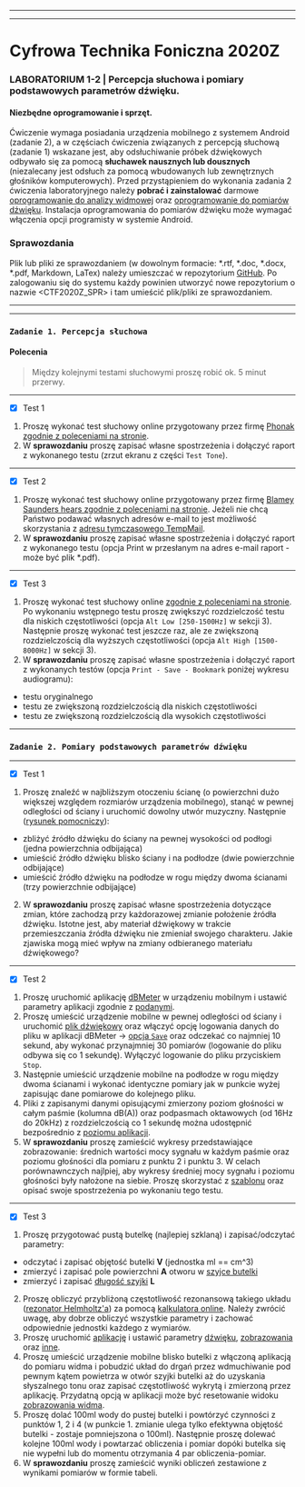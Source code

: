 ***
***

# Cyfrowa Technika Foniczna 2020Z

### **LABORATORIUM 1-2** | Percepcja słuchowa i pomiary podstawowych parametrów dźwięku.

#### Niezbędne oprogramowanie i sprzęt.
Ćwiczenie wymaga posiadania urządzenia mobilnego z systemem Android (zadanie 2), a w częściach ćwiczenia związanych z percepcją słuchową (zadanie 1) wskazane jest, aby odsłuchiwanie próbek dźwiękowych odbywało się za pomocą **słuchawek nausznych lub dousznych** (niezalecany jest odsłuch za pomocą wbudowanych lub zewnętrznych głośników komputerowych). Przed przystąpieniem do wykonania zadania 2 ćwiczenia laboratoryjnego należy **pobrać i zainstalować** darmowe [oprogramowanie do analizy widmowej](https://play.google.com/store/apps/details?id=org.intoorbit.spectrum) oraz [oprogramowanie do pomiarów dźwięku](https://github.com/MarcinEL/WIT-LAB1/tree/main/installs). Instalacja oprogramowania do pomiarów dźwięku może wymagać włączenia opcji programisty w systemie Android.

### Sprawozdania

Plik lub pliki ze sprawozdaniem (w dowolnym formacie: *.rtf, *.doc, *.docx, *.pdf, Markdown, LaTex) należy umieszczać w repozytorium [GitHub](https://github.com/). Po zalogowaniu się do systemu każdy powinien utworzyć nowe repozytorium o nazwie <CTF2020Z_SPR> i tam umieścić plik/pliki ze sprawozdaniem.

***
***

### `Zadanie 1. Percepcja słuchowa`

#### Polecenia

>Między kolejnymi testami słuchowymi proszę robić ok. 5 minut przerwy.
***
- [x] Test 1

1. Proszę wykonać test słuchowy online przygotowany przez firmę [Phonak zgodnie z poleceniami na stronie](https://hearing-screener.beyondhearing.org/phonak/lMePtS/welcome).
2. W **sprawozdaniu** proszę zapisać własne spostrzeżenia i dołączyć raport z wykonanego testu (zrzut ekranu z części `Test Tone`).
***
- [x] Test 2

1. Proszę wykonać test słuchowy online przygotowany przez firmę [Blamey Saunders hears zgodnie z poleceniami na stronie](https://blameysaunders.com.au/discover/test-your-hearing/). Jeżeli nie chcą Państwo podawać własnych adresów e-mail to jest możliwość skorzystania z [adresu tymczasowego TempMail](https://temp-mail.org/en/).
2. W **sprawozdaniu** proszę zapisać własne spostrzeżenia i dołączyć raport z wykonanego testu (opcja Print w przesłanym na adres e-mail raport - może być plik *.pdf).
***
- [x] Test 3

1. Proszę wykonać test słuchowy online [zgodnie z poleceniami na stronie](https://hearingtest.online/). Po wykonaniu wstępnego testu proszę zwiększyć rozdzielczość testu dla niskich częstotliwości (opcja `Alt Low [250-1500Hz]` w sekcji 3). Następnie proszę wykonać test jeszcze raz, ale ze zwiększoną rozdzielczością dla wyższych częstotliwości (opcja `Alt High [1500-8000Hz]` w sekcji 3).
2. W **sprawozdaniu** proszę zapisać własne spostrzeżenia i dołączyć raport z wykonanych testów (opcja `Print - Save - Bookmark` poniżej wykresu audiogramu):
  - testu oryginalnego
  - testu ze zwiększoną rozdzielczością dla niskich częstotliwości
  - testu ze zwiększoną rozdzielczością dla wysokich częstotliwości
***
### `Zadanie 2. Pomiary podstawowych parametrów dźwięku`
***
- [x] Test 1

1. Proszę znaleźć w najbliższym otoczeniu ścianę (o powierzchni dużo większej względem rozmiarów urządzenia mobilnego), stanąć w pewnej odległości od ściany i uruchomić dowolny utwór muzyczny. Następnie ([rysunek pomocniczy](https://github.com/MarcinEL/WIT-LAB1/blob/main/images/Zad2_img1.png)):
  - zbliżyć źródło dźwięku do ściany na pewnej wysokości od podłogi (jedna powierzchnia odbijająca)
  - umieścić źródło dźwięku blisko ściany i na podłodze (dwie powierzchnie odbijające)
  - umieścić źródło dźwięku na podłodze w rogu między dwoma ścianami (trzy powierzchnie odbijające)
2. W **sprawozdaniu** proszę zapisać własne spostrzeżenia dotyczące zmian, które zachodzą przy każdorazowej zmianie położenie źródła dźwięku. Istotne jest, aby materiał dźwiękowy w trakcie przemieszczania źródła dźwięku nie zmieniał swojego charakteru. Jakie zjawiska mogą mieć wpływ na zmiany odbieranego materiału dźwiękowego?
***
- [x] Test 2

1. Proszę uruchomić aplikację [dBMeter](https://github.com/MarcinEL/WIT-LAB1#niezb%C4%99dne-oprogramowanie-i-sprz%C4%99t) w urządzeniu mobilnym i ustawić parametry aplikacji zgodnie z [podanymi](https://github.com/MarcinEL/WIT-LAB1/blob/main/images/Zad2_img2.jpg).
2. Proszę umieścić urządzenie mobilne w pewnej odległości od ściany i uruchomić [plik dźwiękowy](https://github.com/MarcinEL/WIT-LAB1/blob/main/samples/rain_noise.wav) oraz włączyć opcję logowania danych do pliku w aplikacji dBMeter -> [opcja `Save`](https://github.com/MarcinEL/WIT-LAB1/blob/main/images/Zad2_img3.jpg) oraz odczekać co najmniej 10 sekund, aby wykonać przynajmniej 30 pomiarów (logowanie do pliku odbywa się co 1 sekundę). Wyłączyć logowanie do pliku przyciskiem `Stop`.
3. Następnie umieścić urządzenie mobilne na podłodze w rogu między dwoma ścianami i wykonać identyczne pomiary jak w punkcie wyżej zapisując dane pomiarowe do kolejnego pliku.
4. Pliki z zapisanymi danymi opisującymi zmierzony poziom głośności w całym paśmie (kolumna dB(A)) oraz podpasmach oktawowych (od 16Hz do 20kHz) z rozdzielczością co 1 sekundę można udostępnić bezpośrednio z [poziomu aplikacji](https://github.com/MarcinEL/WIT-LAB1/blob/main/images/Zad2_img4.jpg).
5. W **sprawozdaniu** proszę zamieścić wykresy przedstawiające zobrazowanie: średnich wartości mocy sygnału w każdym paśmie oraz poziomu głośności dla pomiaru z punktu 2 i punktu 3. W celach porównawnczych najlpiej, aby wykresy średniej mocy sygnału i poziomu głośności były nałożone na siebie. Proszę skorzystać z [szablonu](https://github.com/MarcinEL/WIT-LAB1/blob/main/dBMeter_visualize.py) oraz opisać swoje spostrzeżenia po wykonaniu tego testu.

***
- [x] Test 3

1. Proszę przygotować pustą butelkę (najlepiej szklaną) i zapisać/odczytać parametry:
  - odczytać i zapisać objętość butelki **V** (jednostka ml == cm^3)
  - zmierzyć i zapisać pole powierzchni **A** otworu w [szyjce butelki](https://github.com/MarcinEL/WIT-LAB1/blob/main/images/Zad2_img10.jpg)
  - zmierzyć i zapisać [długość szyjki](https://github.com/MarcinEL/WIT-LAB1/blob/main/images/Zad2_img9.jpg) **L**
2. Proszę obliczyć przybliżoną częstotliwość rezonansową takiego układu ([rezonator Helmholtz'a](http://hyperphysics.phy-astr.gsu.edu/hbase/Waves/cavity.html#c1)) za pomocą [kalkulatora online](http://hyperphysics.phy-astr.gsu.edu/hbase/Waves/cavity.html#c4). Należy zwrócić uwagę, aby dobrze obliczyć wszystkie parametry i zachować odpowiednie jednostki każdego z wymiarów.
3. Proszę uruchomić [aplikację](https://play.google.com/store/apps/details?id=org.intoorbit.spectrum) i ustawić parametry [dźwięku](https://github.com/MarcinEL/WIT-LAB1/blob/main/images/Zad2_img5.jpg), [zobrazowania](https://github.com/MarcinEL/WIT-LAB1/blob/main/images/Zad2_img6.jpg) oraz [inne](https://github.com/MarcinEL/WIT-LAB1/blob/main/images/Zad2_img7.jpg).
4. Proszę umieścić urządzenie mobilne blisko butelki z włączoną aplikacją do pomiaru widma i pobudzić układ do drgań przez wdmuchiwanie pod pewnym kątem powietrza w otwór szyjki butelki aż do uzyskania słyszalnego tonu oraz zapisać częstotliwość wykrytą i zmierzoną przez aplikację. Przydatną opcją w aplikacji może być resetowanie widoku [zobrazowania widma](https://github.com/MarcinEL/WIT-LAB1/blob/main/images/Zad2_img8.jpg).
5. Proszę dolać 100ml wody do pustej butelki i powtórzyć czynności z punktów 1, 2 i 4 (w punkcie 1. zmianie ulega tylko efektywna objętość butelki - zostaje pomniejszona o 100ml). Następnie proszę dolewać kolejne 100ml wody i powtarzać obliczenia i pomiar dopóki butelka się nie wypełni lub do momentu otrzymania 4 par obliczenia-pomiar.
6. W **sprawozdaniu** proszę zamieścić wyniki obliczeń zestawione z wynikami pomiarów w formie tabeli.
